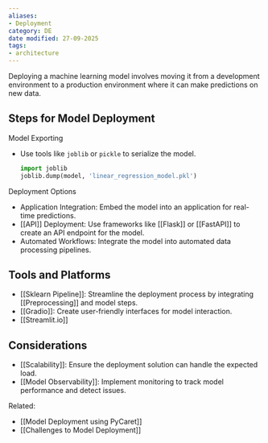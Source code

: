 ```yaml
---
aliases:
- Deployment
category: DE
date modified: 27-09-2025
tags:
- architecture
---
```

Deploying a machine learning model involves moving it from a development environment to a production environment where it can make predictions on new data.
## Steps for Model Deployment

Model Exporting
   - Use tools like `joblib` or `pickle` to serialize the model.
     ```python
     import joblib
     joblib.dump(model, 'linear_regression_model.pkl')
     ```

Deployment Options
   - Application Integration: Embed the model into an application for real-time predictions.
   - [[API]] Deployment: Use frameworks like [[Flask]] or [[FastAPI]] to create an API endpoint for the model.
   - Automated Workflows: Integrate the model into automated data processing pipelines.
## Tools and Platforms

- [[Sklearn Pipeline]]: Streamline the deployment process by integrating [[Preprocessing]] and model steps.
- [[Gradio]]: Create user-friendly interfaces for model interaction.
- [[Streamlit.io]]

## Considerations

- [[Scalability]]: Ensure the deployment solution can handle the expected load.
- [[Model Observability]]: Implement monitoring to track model performance and detect issues.

Related:
- [[Model Deployment using PyCaret]]
- [[Challenges to Model Deployment]]